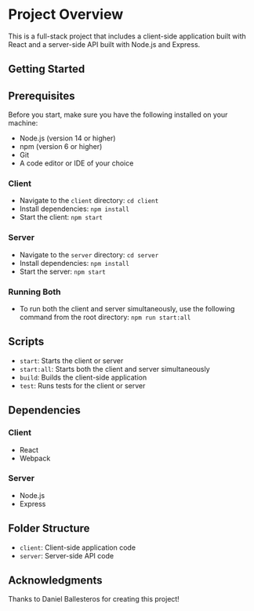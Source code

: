 # Project Overview
This is a full-stack project that includes a client-side application built with React and a server-side API built with Node.js and Express.

## Getting Started

## Prerequisites
Before you start, make sure you have the following installed on your machine:

* Node.js (version 14 or higher)
* npm (version 6 or higher)
* Git
* A code editor or IDE of your choice

### Client
* Navigate to the `client` directory: `cd client`
* Install dependencies: `npm install`
* Start the client: `npm start`

### Server
* Navigate to the `server` directory: `cd server`
* Install dependencies: `npm install`
* Start the server: `npm start`

### Running Both
* To run both the client and server simultaneously, use the following command from the root directory: `npm run start:all`

## Scripts
* `start`: Starts the client or server
* `start:all`: Starts both the client and server simultaneously
* `build`: Builds the client-side application
* `test`: Runs tests for the client or server

## Dependencies
### Client
* React
* Webpack

### Server
* Node.js
* Express

## Folder Structure
* `client`: Client-side application code
* `server`: Server-side API code

## Acknowledgments
Thanks to Daniel Ballesteros for creating this project!